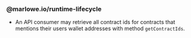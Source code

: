 ### @marlowe.io/runtime-lifecycle

- An API consumer may retrieve all contract ids for contracts that mentions their users wallet addresses with method `getContractIds`.
